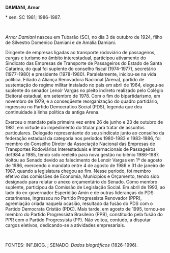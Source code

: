 **DAMIANI, Arnor**

\* sen. SC 1981; 1986-1987.

 

*Arnor Damiani* nasceu em Tubarão (SC), no dia 3 de outubro de 1924,
filho de Silvestro Domenico Damiani e de Amália Damiani.

Dirigente de empresas ligadas ao transporte rodoviário de passageiros,
cargas e turismo no âmbito interestadual, participou ativamente do
Sindicato das Empresas de Transporte de Passageiros do Estado de Santa
Catarina, do qual foi suplente do conselho fiscal (1974-1977),
secretário (1977-1980) e presidente (1978-1980). Paralelamente,
iniciou-se na vida política. Filiado à Aliança Renovadora Nacional
(Arena), partido de sustentação do regime militar instalado no país em
abril de 1964, elegeu-se suplente do senador Lenoir Vargas no pleito
indireto realizado pelo Colégio Eleitoral estadual, em setembro de 1978.
Com o fim do bipartidarismo, em novembro de 1979, e a conseqüente
reorganização do quadro partidário, ingressou no Partido Democrático
Social (PDS), legenda que deu continuidade à linha política da antiga
Arena.

Exerceu o mandato pela primeira vez entre 26 de junho e 23 de outubro de
1981, em virtude do impedimento do titular para tratar de assuntos
particulares. Delegado representante do seu sindicato junto ao conselho
da federação estadual da categoria nos períodos 1980-1983 e 1983-1986,
foi membro do Conselho Diretor da Associação Nacional das Empresas de
Transportes Rodoviários Interestaduais e Internacionais de Passageiros
de1984 a 1985, tendo sido reeleito para nova gestão no biênio 1986-1987.
Voltou ao Senado devido ao falecimento de Lenoir Vargas em 1º de agosto
de 1986, exercendo o mandato entre 4 de agosto de 1986 e 31 de janeiro
de 1987, quando a legislatura chegou ao fim. Nesse período, foi membro
efetivo das comissões de Economia, Municípios e Orçamento, tendo sido
designado para relatar o anexo orçamentário do Senado. Como membro
suplente, participou da Comissão de Legislação Social. Em abril de 1993,
ao lado do ex-governador Esperidião Amin e de outras lideranças do PDS
catarinense, ingressou no Partido Progressista Renovador (PPR),
agremiação criada naquela ocasião, resultado da fusão do PDS com o
Partido Democrata Cristão (PDC). Mais tarde, em agosto de 1995,
tornou-se membro do Partido Progressista Brasileiro (PPB), constituído
pela fusão do PPR com o Partido Progressista (PP). Não voltou, contudo,
a disputar cargos eletivos, dedicando-se a atividades empresariais.

 

FONTES: INF.BIOG. ; SENADO. *Dados biográficos* (1826-1996).
